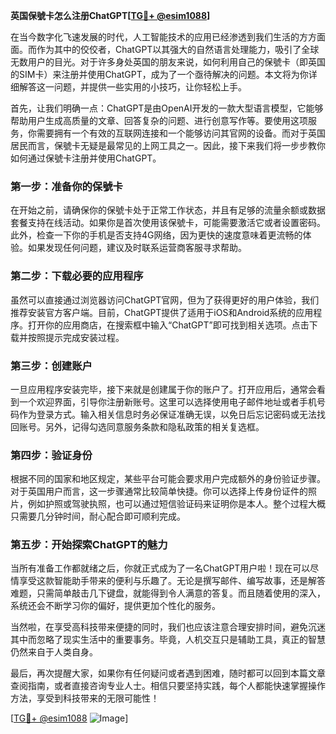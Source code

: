 **英国保號卡怎么注册ChatGPT[[TG💪+ @esim1088](https://t.me/s/esim1088)]**

在当今数字化飞速发展的时代，人工智能技术的应用已经渗透到我们生活的方方面面。而作为其中的佼佼者，ChatGPT以其强大的自然语言处理能力，吸引了全球无数用户的目光。对于许多身处英国的朋友来说，如何利用自己的保號卡（即英国的SIM卡）来注册并使用ChatGPT，成为了一个亟待解决的问题。本文将为你详细解答这一问题，并提供一些实用的小技巧，让你轻松上手。

首先，让我们明确一点：ChatGPT是由OpenAI开发的一款大型语言模型，它能够帮助用户生成高质量的文章、回答复杂的问题、进行创意写作等。要使用这项服务，你需要拥有一个有效的互联网连接和一个能够访问其官网的设备。而对于英国居民而言，保號卡无疑是最常见的上网工具之一。因此，接下来我们将一步步教你如何通过保號卡注册并使用ChatGPT。

### 第一步：准备你的保號卡

在开始之前，请确保你的保號卡处于正常工作状态，并且有足够的流量余额或数据套餐支持在线活动。如果你是首次使用该保號卡，可能需要激活它或者设置密码。此外，检查一下你的手机是否支持4G网络，因为更快的速度意味着更流畅的体验。如果发现任何问题，建议及时联系运营商客服寻求帮助。

### 第二步：下载必要的应用程序

虽然可以直接通过浏览器访问ChatGPT官网，但为了获得更好的用户体验，我们推荐安装官方客户端。目前，ChatGPT提供了适用于iOS和Android系统的应用程序。打开你的应用商店，在搜索框中输入“ChatGPT”即可找到相关选项。点击下载并按照提示完成安装过程。

### 第三步：创建账户

一旦应用程序安装完毕，接下来就是创建属于你的账户了。打开应用后，通常会看到一个欢迎界面，引导你注册新账号。这里可以选择使用电子邮件地址或者手机号码作为登录方式。输入相关信息时务必保证准确无误，以免日后忘记密码或无法找回账号。另外，记得勾选同意服务条款和隐私政策的相关复选框。

### 第四步：验证身份

根据不同的国家和地区规定，某些平台可能会要求用户完成额外的身份验证步骤。对于英国用户而言，这一步骤通常比较简单快捷。你可以选择上传身份证件的照片，例如护照或驾驶执照，也可以通过短信验证码来证明你是本人。整个过程大概只需要几分钟时间，耐心配合即可顺利完成。

### 第五步：开始探索ChatGPT的魅力

当所有准备工作都就绪之后，你就正式成为了一名ChatGPT用户啦！现在可以尽情享受这款智能助手带来的便利与乐趣了。无论是撰写邮件、编写故事，还是解答难题，只需简单敲击几下键盘，就能得到令人满意的答复。而且随着使用的深入，系统还会不断学习你的偏好，提供更加个性化的服务。

当然啦，在享受高科技带来便捷的同时，我们也应该注意合理安排时间，避免沉迷其中而忽略了现实生活中的重要事务。毕竟，人机交互只是辅助工具，真正的智慧仍然来自于人类自身。

最后，再次提醒大家，如果你有任何疑问或者遇到困难，随时都可以回到本篇文章查阅指南，或者直接咨询专业人士。相信只要坚持实践，每个人都能快速掌握操作方法，享受到科技带来的无限可能性！

[[TG💪+ @esim1088](https://t.me/s/esim1088) ![Image](https://i.postimg.cc/4NQfJmqS/Snipaste-2025-05-13-00-14-12.png)]